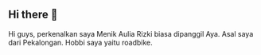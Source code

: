## Hi there 👋
Hi guys, perkenalkan saya Menik Aulia Rizki biasa dipanggil Aya. Asal saya dari Pekalongan. Hobbi saya yaitu roadbike.
